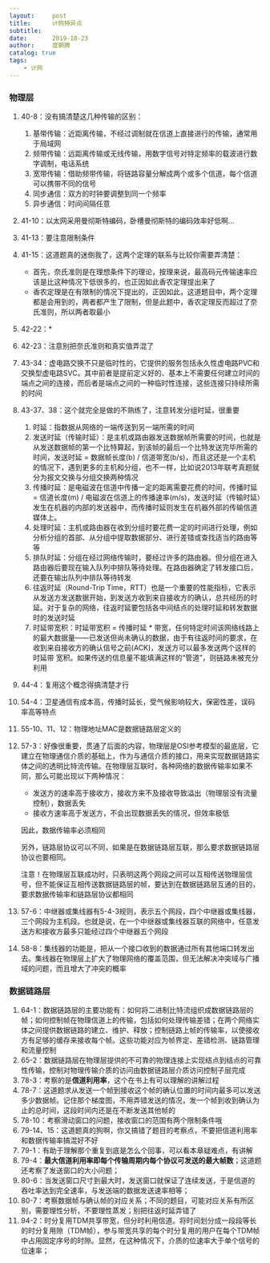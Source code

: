 ```yaml
---
layout:     post
title:      计网特异点
subtitle:   
date:       2019-10-23
author:     度朝腾
catalog: true
tags:
    - 计网
---
```


### 物理层

1. 40-8：没有搞清楚这几种传输的区别：
   1. 基带传输：近距离传输，不经过调制就在信道上直接进行的传输，通常用于局域网
   2. 频带传输：远距离传输或无线传输，用数字信号对特定频率的载波进行数字调制，电话系统
   3. 宽带传输：借助频带传输，将链路容量分解成两个或多个信道，每个信道可以携带不同的信号
   4. 同步通信：双方的时钟要调整到同一个频率
   5. 异步通信：时间间隔任意
   
2. 41-10：以太网采用曼彻斯特编码，卧槽曼彻斯特的编码效率好低啊...

3. 41-13：要注意限制条件

4. 41-15：这道题真的迷倒我了，这两个定理的联系与比较你需要弄清楚：
   - 首先，奈氏准则是在理想条件下的理论，按理来说，最高码元传输速率应该是比这种情况下低很多的，也正因如此香农定理提出来了
   - 香农定理是在有限制的情况下提出的，正因如此，这道题目中，两个定理都是会用到的，两者都产生了限制，但是此题中，香农定理反而超过了奈氏准则，所以两者取最小
   
5. 42-22：*

6. 42-23：注意别把奈氏准则和真实值弄混了

7. 43-34：虚电路交换不只是临时性的，它提供的服务包括永久性虚电路PVC和交换型虚电路SVC。其中前者是提前定义好的、基本上不需要任何建立时间的端点之间的连接，而后者是端点之间的一种临时性连接，这些连接只持续所需的时间

8. 43-37、38：这个就完全是做的不熟练了，注意转发分组时延，很重要
   1. 时延：指数据从网络的一端传送到另一端所需的时间
   2. 发送时延（传输时延）：是主机或路由器发送数据帧所需要的时间，也就是从发送数据帧的第一个比特算起，到该帧的最后一个比特发送完毕所需的时间，发送时延 = 数据帧长度(b) / 信道带宽(b/s)，而且这还是一个主机的情况下，遇到更多的主机和分组，也不一样，比如说2013年联考真题就分为报文交换与分组交换两种情况
   3. 传播时延：是电磁波在信道中传播一定的距离需要花费的时间，传播时延 = 信道长度(m) / 电磁波在信道上的传播速率(m/s)，发送时延（传输时延）发生在机器的内部的发送器中，而传播时延则发生在机器外部的传输信道媒体上。
   4. 处理时延：主机或路由器在收到分组时要花费一定的时间进行处理，例如分析分组的首部、从分组中提取数据部分、进行差错或查找适当的路由等等
   5. 排队时延：分组在经过网络传输时，要经过许多的路由器。但分组在进入路由器后要现在输入队列中排队等待处理。在路由器确定了转发接口后，还要在输出队列中排队等待转发
   6. 往返时延（Round-Trip Time，RTT）也是一个重要的性能指标，它表示从发送方发送数据开始，到发送方收到来自接收方的确认，总共经历的时延。对于复杂的网络，往返时延要包括各中间结点的处理时延和转发数据时的发送时延
   7. 时延带宽积：时延带宽积 = 传播时延 * 带宽，任何特定时间该网络线路上的最大数据量——已发送但尚未确认的数据，由于有往返时间的要求，在收到来自接收方的确认信号之前(ACK)，发送方可以最多发送两个这样的时延带 宽积。如果传送的信息量不能填满这样的“管道”，则链路未被充分利用
   
9. 44-4：复用这个概念得搞清楚才行

10. 54-4：卫星通信有成本高，传播时延长，受气候影响较大，保密性差，误码率高等特点

11. 55-10、11、12：物理地址MAC是数据链路层定义的

12. 57-3：好像很重要，贯通了后面的内容，物理层是OSI参考模型的最底层，它建立在物理通信介质的基础上，作为与通信介质的接口，用来实现数据链路实体之间的透明比特流传输。在物理层互联时，各种网络的数据传输率如果不同，那么可能出现以下两种情况：

    - 发送方的速率高于接收方，接收方来不及接收导致溢出（物理层没有流量控制），数据丢失
    - 接收方速率高于发送方，不会出现数据丢失的情况，但效率极低

    因此，数据传输率必须相同

    另外，链路层协议可以不同，如果是在数据链路层互联，那么要求数据链路层协议也要相同。

    注意！在物理层互联成功时，只表明这两个网段之间可以互相传送物理层信号，但不能保证互相传送数据链路层的帧，要达到在数据链路层互通的目的，要求数据传输率和链路层协议都相同

13. 57-6：中继器或集线器有5-4-3规则，表示五个网段，四个中继器或集线器，三个网段为主机段。也就是说，在一个中继器或集线器互联的网络中，任意发送方和接收方最多只能经过四个中继器五个网段

14. 58-8：集线器的功能是，把从一个接口收到的数据通过所有其他端口转发出去。集线器在物理层上扩大了物理网络的覆盖范围，但无法解决冲突域与广播域的问题，而且增大了冲突的概率

### 数据链路层

1. 64-1：数据链路层的主要功能有：如何将二进制比特流组织成数据链路层的帧；如何控制帧在物理信道上的传输，包括如何处理传输差错；在两个网络实体之间提供数据链路的建立、维护、释放；控制链路上帧的传输率，以使接收方有足够的缓存来接收每个帧。这些功能对应为帧界定、差错检测、链路管理和流量控制
2. 65-2：数据链路层在物理层提供的不可靠的物理连接上实现结点到结点的可靠性传输，控制对物理传输介质的访问由数据链路层介质访问控制子层完成
3. 78-3：考察的是**信道利用率**，这个在书上有可以理解的讲解过程
4. 78-7：这道题求从发送一个帧到接收这个帧的确认位置的时间内最多可以发送多少数据帧。记住那个梯度图，不用弄错发送的情况，发一个帧到收到确认为止的总时间，这段时间内还是在不断发送其他帧的
5. 78-10：考察滑动窗口的问题，接收窗口的范围有两个限制条件哦
6. 79-14、15：这道题真的狗啊，你又搞错了题目的考察点，不要把信道利用率和数据传输率搞混好不好
7. 79-1：有助于理解那个重复到底是怎么个回事，可以看本章疑难点，有讲解
8. 79-4：**最大信道利用率即每个传输周期内每个协议可发送的最大帧数**；这道题还考察了发送窗口的大小问题；
9. 80-6：当发送窗口尺寸到最大时，发送窗口就保证了连续发送，于是信道的吞吐率达到完全速率，与发送端的数据发送速率相等；
10. 80-7：考察数据帧与确认帧的对应关系；不同的题目，可能对应关系有所区别，需要理性分析，不要理性蒸发；别把往返时延弄错了
11. 94-2：时分复用TDM共享带宽，但分时利用信道。将时间划分成一段段等长的时分复用隙（TDM帧），参与带宽共享的每个时分复用的用户在每个TDM帧中占用固定序号的时隙。显然，在这种情况下，介质的位速率大于单个信号的位速率；